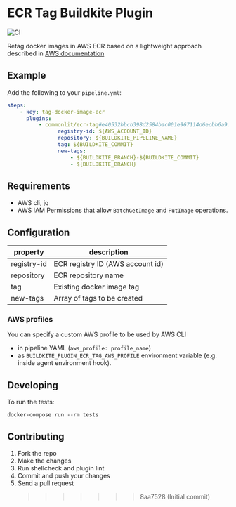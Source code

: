 # ECR Tag Buildkite Plugin

![CI](https://github.com/peakon/ecr-tag-buildkite-plugin/workflows/CI/badge.svg?branch=master)

Retag docker images in AWS ECR based on a lightweight approach described in [AWS documentation](https://docs.aws.amazon.com/AmazonECR/latest/userguide/image-retag.html)

## Example

Add the following to your `pipeline.yml`:

```yml
steps:
    - key: tag-docker-image-ecr
      plugins:
          - commonlit/ecr-tag#e40532bbcb398d2584bac001e967114d6ecbb6a9:
                registry-id: ${AWS_ACCOUNT_ID}
                repository: ${BUILDKITE_PIPELINE_NAME}
                tag: ${BUILDKITE_COMMIT}
                new-tags:
                    - ${BUILDKITE_BRANCH}-${BUILDKITE_COMMIT}
                    - ${BUILDKITE_BRANCH}
```

## Requirements

-   AWS cli, jq
-   AWS IAM Permissions that allow `BatchGetImage` and `PutImage` operations.

## Configuration

| property    | description                      |
| ----------- | -------------------------------- |
| registry-id | ECR registry ID (AWS account id) |
| repository  | ECR repository name              |
| tag         | Existing docker image tag        |
| new-tags    | Array of tags to be created      |

### AWS profiles

You can specify a custom AWS profile to be used by AWS CLI

-   in pipeline YAML (`aws_profile: profile_name`)
-   as `BUILDKITE_PLUGIN_ECR_TAG_AWS_PROFILE` environment variable (e.g. inside agent environment hook).

## Developing

To run the tests:

```shell
docker-compose run --rm tests
```

## Contributing

1. Fork the repo
2. Make the changes
3. Run shellcheck and plugin lint
4. Commit and push your changes
5. Send a pull request
    > > > > > > > 8aa7528 (Initial commit)
